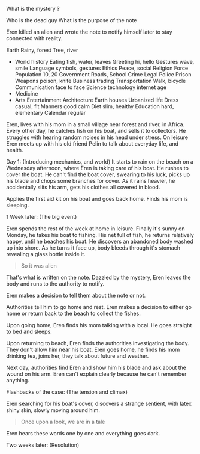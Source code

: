 What is the mystery ? 
  
  Who is the dead guy
  What is the purpose of the note

Eren killed an alien and wrote the note to notify himself later to stay connected with reality.
 

Earth
Rainy, forest
Tree, river
* World history
Eating fish, water, leaves
Greeting hi, hello
Gestures wave, smile
Language symbols, gestures
Ethics Peace, social
Religion Force
Population 10, 20
Government Roads, School
Crime Legal Police Prison
Weapons poison, knife
Business trading
Transportation Walk, bicycle
Communication face to face
Science technology internet age
* Medicine
* Arts Entertainment
Architecture Earth houses
Urbanized life
Dress casual, fit
Manners good calm
Diet slim, healthy
Education hard, elementary
Calendar regular



Eren, lives with his mom in a small village near forest and river, in Africa. Every other day, he catches fish on his boat, and sells it to collectors. He struggles with hearing random noises in his head under stress. On leisure Eren meets up with his old friend Pelin to talk about everyday life, and health.

Day 1: (Introducing mechanics, and world)
It starts to rain on the beach on a Wednesday afternoon, where Eren is taking care of his boat. He rushes to cover the boat. He can't find the boat cover, swearing to his luck, picks up his blade and chops some branches for cover. As it rains heavier, he accidentally slits his arm, gets his clothes all covered in blood.

Applies the first aid kit on his boat and goes back home. Finds his mom is sleeping.  

1 Week later: (The big event)

Eren spends the rest of the week at home in leisure. Finally it's sunny on Monday, he takes his boat to fishing. His net full of fish, he returns relatively happy, until he beaches his boat. He discovers an abandoned body washed up into shore. As he turns it face up, body bleeds through it's stomach revealing a glass bottle inside it.

> So it was alien 

That's what is written on the note. Dazzled by the mystery, Eren leaves the body and runs to the authority to notify.

Eren makes a decision to tell them about the note or not.

Authorities tell him to go home and rest. Eren makes a decision to either go home or return back to the beach to collect the fishes.

Upon going home, Eren finds his mom talking with a local. He goes straight to bed and sleeps.

Upon returning to beach, Eren finds the authorities investigating the body. They don't allow him near his boat. Eren goes home, he finds his mom drinking tea, joins her, they talk about future and weather.

Next day, authorities find Eren and show him his blade and ask about the wound on his arm. Eren can't explain clearly because he can't remember anything.  

Flashbacks of the case: (The tension and climax)

Eren searching for his boat's cover, discovers a strange sentient, with latex shiny skin, slowly moving around him.

> Once upon a look, we are in a tale

Eren hears these words one by one and everything goes dark.

Two weeks later: (Resolution)




